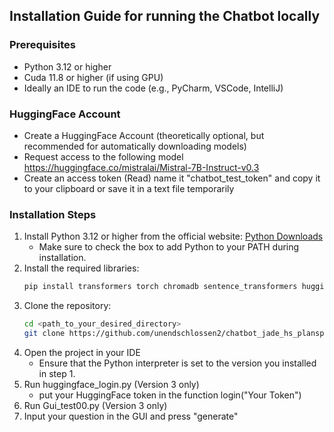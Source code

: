 ## Installation Guide for running the Chatbot locally

### Prerequisites
- Python 3.12 or higher
- Cuda 11.8 or higher (if using GPU)
- Ideally an IDE to run the code (e.g., PyCharm, VSCode, IntelliJ)

### HuggingFace Account
- Create a HuggingFace Account (theoretically optional, but recommended for automatically downloading models)
- Request access to the following model https://huggingface.co/mistralai/Mistral-7B-Instruct-v0.3
- Create an access token (Read) name it "chatbot_test_token" and copy it to your clipboard or save it in a text file temporarily

### Installation Steps
1. Install Python 3.12 or higher from the official website: [Python Downloads](https://www.python.org/downloads/)
   - Make sure to check the box to add Python to your PATH during installation.
2. Install the required libraries:
   ```bash
   pip install transformers torch chromadb sentence_transformers huggingface_hub
   ```
3. Clone the repository:
   ```bash
   cd <path_to_your_desired_directory>
   git clone https://github.com/unendschlossen2/chatbot_jade_hs_planspiel.git
   ```
4. Open the project in your IDE
    - Ensure that the Python interpreter is set to the version you installed in step 1.
5. Run huggingface_login.py (Version 3 only)
   - put your HuggingFace token in the function login("Your Token")
6. Run Gui_test00.py (Version 3 only)
7. Input your question in the GUI and press "generate"